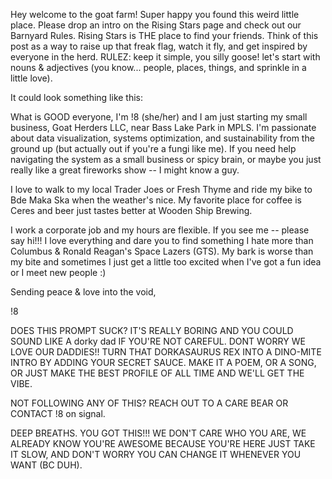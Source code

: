 Hey welcome to the goat farm! Super happy you found this weird little place. Please drop an intro on the Rising Stars page and check out our Barnyard Rules. 
Rising Stars is THE place to find your friends. Think of this post as a way to raise up that freak flag, watch it fly, and get inspired by everyone in the herd. 
RULEZ: keep it simple, you silly goose! let's start with nouns & adjectives (you know... people, places, things, and sprinkle in a little love).

It could look something like this:


What is GOOD everyone, I'm !8 (she/her) and I am just starting my small business, Goat Herders LLC, near Bass Lake Park in MPLS. I'm passionate about data visualization, systems optimization, and sustainability from the ground up (but actually out if you're a fungi like me). If you need help navigating the system as a small business or spicy brain, or maybe you just really like a great fireworks show -- I might know a guy. 

I love to walk to my local Trader Joes or Fresh Thyme and ride my bike to Bde Maka Ska when the weather's nice. 
My favorite place for coffee is Ceres and beer just tastes better at Wooden Ship Brewing.

I work a corporate job and my hours are flexible. 
If you see me -- please say hi!!! I love everything and dare you to find something I hate more than Columbus & Ronald Reagan's Space Lazers (GTS). 
My bark is worse than my bite and sometimes I just get a little too excited when I've got a fun idea or I meet new people :)


Sending peace & love into the void,

!8


DOES THIS PROMPT SUCK? IT'S REALLY BORING AND YOU COULD SOUND LIKE A dorky dad IF YOU'RE NOT CAREFUL.
DONT WORRY WE LOVE OUR DADDIES!! TURN THAT DORKASAURUS REX INTO A DINO-MITE INTRO BY ADDING YOUR SECRET SAUCE.
MAKE IT A POEM, OR A SONG, OR JUST MAKE THE BEST PROFILE OF ALL TIME AND WE'LL GET THE VIBE.

NOT FOLLOWING ANY OF THIS? REACH OUT TO A CARE BEAR OR CONTACT !8 on signal. 

DEEP BREATHS. YOU GOT THIS!!! WE DON'T CARE WHO YOU ARE, WE ALREADY KNOW YOU'RE AWESOME BECAUSE YOU'RE HERE
JUST TAKE IT SLOW, AND DON'T WORRY YOU CAN CHANGE IT WHENEVER YOU WANT (BC DUH).
